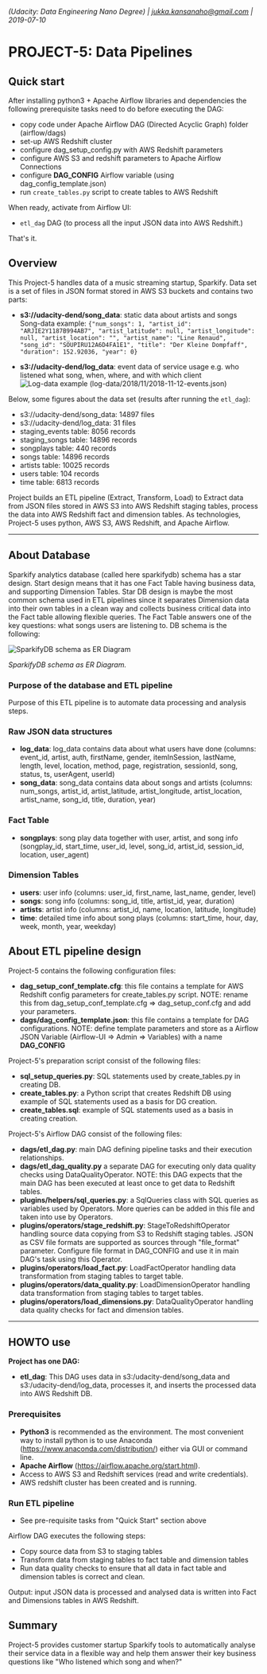 _(Udacity: Data Engineering Nano Degree) | jukka.kansanaho@gmail.com | 2019-07-10_

# PROJECT-5: Data Pipelines

## Quick start

After installing python3 + Apache Airflow libraries and dependencies the following prerequisite tasks need to do before executing the DAG:

* copy code under Apache Airflow DAG (Directed Acyclic Graph) folder (airflow/dags)
* set-up AWS Redshift cluster
* configure dag_setup_config.py with AWS Redshift parameters
* configure AWS S3 and redshift parameters to Apache Airflow Connections
* configure **DAG_CONFIG** Airflow variable (using dag_config_template.json)
* run `create_tables.py` script to create tables to AWS Redshift

When ready, activate from Airflow UI:

* `etl_dag` DAG (to process all the input JSON data into AWS Redshift.)

That's it.

## Overview

This Project-5 handles data of a music streaming startup, Sparkify. Data set is a set of files in JSON format stored in AWS S3 buckets and contains two parts:

* **s3://udacity-dend/song_data**: static data about artists and songs
  Song-data example:
  `{"num_songs": 1, "artist_id": "ARJIE2Y1187B994AB7", "artist_latitude": null, "artist_longitude": null, "artist_location": "", "artist_name": "Line Renaud", "song_id": "SOUPIRU12A6D4FA1E1", "title": "Der Kleine Dompfaff", "duration": 152.92036, "year": 0}`

* **s3://udacity-dend/log_data**: event data of service usage e.g. who listened what song, when, where, and with which client
  ![Log-data example (log-data/2018/11/2018-11-12-events.json)](./Udacity-DEND-Project5-logdata-20190710.png)

Below, some figures about the data set (results after running the `etl_dag`):

* s3://udacity-dend/song_data: 14897 files
* s3://udacity-dend/log_data: 31 files
* staging_events table: 8056 records
* staging_songs table: 14896 records
* songplays table: 440 records
* songs table: 14896 records
* artists table: 10025 records
* users table: 104 records
* time table: 6813 records

Project builds an ETL pipeline (Extract, Transform, Load) to Extract data from JSON files stored in AWS S3 into AWS Redshift staging tables, process the data into AWS Redshift fact and dimension tables. As technologies, Project-5 uses python, AWS S3, AWS Redshift, and Apache Airflow.

---

## About Database

Sparkify analytics database (called here sparkifydb) schema has a star design. Start design means that it has one Fact Table having business data, and supporting Dimension Tables. Star DB design is maybe the most common schema used in ETL pipelines since it separates Dimension data into their own tables in a clean way and collects business critical data into the Fact table allowing flexible queries.
The Fact Table answers one of the key questions: what songs users are listening to. DB schema is the following:

![SparkifyDB schema as ER Diagram](./Udacity-DEND-Project5-ERD-20190715v2.png)

_*SparkifyDB schema as ER Diagram.*_

### Purpose of the database and ETL pipeline

Purpose of this ETL pipeline is to automate data processing and analysis steps.

### Raw JSON data structures

* **log_data**: log_data contains data about what users have done (columns: event_id, artist, auth, firstName, gender, itemInSession, lastName, length, level, location, method, page, registration, sessionId, song, status, ts, userAgent, userId)
* **song_data**: song_data contains data about songs and artists (columns: num_songs, artist_id, artist_latitude, artist_longitude, artist_location, artist_name, song_id, title, duration, year)

### Fact Table

* **songplays**: song play data together with user, artist, and song info (songplay_id, start_time, user_id, level, song_id, artist_id, session_id, location, user_agent)

### Dimension Tables

* **users**: user info (columns: user_id, first_name, last_name, gender, level)
* **songs**: song info (columns: song_id, title, artist_id, year, duration)
* **artists**: artist info (columns: artist_id, name, location, latitude, longitude)
* **time**: detailed time info about song plays (columns: start_time, hour, day, week, month, year, weekday)

## About ETL pipeline design

Project-5 contains the following configuration files:

* **dag_setup_conf_template.cfg**: this file contains a template for AWS Redshift config parameters for create_tables.py script.
  NOTE: rename this from dag_setup_conf_template.cfg => dag_setup_conf.cfg and add your parameters.
* **dags/dag_config_template.json**: this file contains a template for DAG configurations.
  NOTE: define template parameters and store as a Airflow JSON Variable (Airflow-UI => Admin => Variables) with a name **DAG_CONFIG**

Project-5's preparation script consist of the following files:

* **sql_setup_queries.py**: SQL statements used by create_tables.py in creating DB.
* **create_tables.py**: a Python script that creates Redshift DB using example of SQL statements used as a basis for DG creation.
* **create_tables.sql**: example of SQL statements used as a basis in creating creation.

Project-5's Airflow DAG consist of the following files:

* **dags/etl_dag.py**: main DAG defining pipeline tasks and their execution relationships.
* **dags/etl_dag_quality.py** a separate DAG for executing only data quality checks using DataQualityOperator. NOTE: this DAG expects that the main DAG has been executed at least once to get data to Redshift tables.
* **plugins/helpers/sql_queries.py**: a SqlQueries class with SQL queries as variables used by Operators. More queries can be added in this file and taken into use by Operators.
* **plugins/operators/stage_redshift.py**: StageToRedshiftOperator handling source data copying from S3 to Redshift staging tables. JSON as CSV file formats are supported as sources through "file_format" parameter. Configure file format in DAG_CONFIG and use it in main DAG's task using this Operator.
* **plugins/operators/load_fact.py**: LoadFactOperator handling data transformation from staging tables to target table.
* **plugins/operators/data_quality.py**: LoadDimensionOperator handling data transformation from staging tables to target tables.
* **plugins/operators/load_dimensions.py**: DataQualityOperator handling data quality checks for fact and dimension tables.

---

## HOWTO use

**Project has one DAG:**

* **etl_dag**: This DAG uses data in s3:/udacity-dend/song_data and s3:/udacity-dend/log_data, processes it, and inserts the processed data into AWS Redshift DB.

### Prerequisites

* **Python3** is recommended as the environment. The most convenient way to install python is to use Anaconda (https://www.anaconda.com/distribution/) either via GUI or command line.
* **Apache Airflow** (https://airflow.apache.org/start.html).
* Access to AWS S3 and Redshift services (read and write credentials).
* AWS redshift cluster has been created and is running.

### Run ETL pipeline

* See pre-requisite tasks from "Quick Start" section above

Airflow DAG executes the following steps:

* Copy source data from S3 to staging tables
* Transform data from staging tables to fact table and dimension tables
* Run data quality checks to ensure that all data in fact table and dimension tables is correct and clean.

Output: input JSON data is processed and analysed data is written into Fact and Dimensions tables in AWS Redshift.

## Summary

Project-5 provides customer startup Sparkify tools to automatically analyse their service data in a flexible way and help them answer their key business questions like "Who listened which song and when?"
